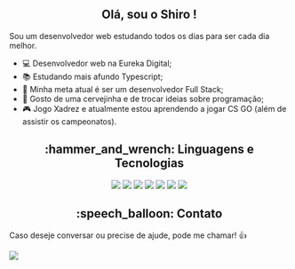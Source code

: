 <h2 align="center">  Olá, sou o Shiro ! </h2>

Sou um desenvolvedor web estudando todos os dias para ser cada dia melhor.
<ul>
 <li>💻 Desenvolvedor web na Eureka Digital;</li>
 <li>📚 Estudando mais afundo Typescript;</li>
 <li>🎯 Minha meta atual é ser um desenvolvedor Full Stack;</li>
 <li>🍺 Gosto de uma cervejinha e de trocar ideias sobre programação;</li>
 <li>🎮 Jogo Xadrez e atualmente estou aprendendo a jogar CS GO (além de assistir os campeonatos).</li>
</ul>
  
<h2 align="center"> :hammer_and_wrench: Linguagens e Tecnologias </h2>

<p align="center"> 
  <img src="https://img.shields.io/badge/html-%23E34F26.svg?&style=for-the-badge&logo=html5&logoColor=white"/>
  <img src="https://img.shields.io/badge/css-%231572B6.svg?&style=for-the-badge&logo=css3&logoColor=white"/>
  <img src="https://img.shields.io/badge/javascript%20-%23323330.svg?&style=for-the-badge&logo=javascript&logoColor=%23F7DF1E"/>
  <img src="https://img.shields.io/badge/typescript-%23007ACC.svg?&style=for-the-badge&logo=typescript&logoColor=white"/>
  <img src="https://img.shields.io/badge/react-%2335495e.svg?&style=for-the-badge&logo=react&logoColor=%2361DAFB"/>
  <img src="https://img.shields.io/badge/node%20-%2343853D.svg?&style=for-the-badge&logo=node.js&logoColor=white"/>
  <img src="https://img.shields.io/badge/git-%23F05033.svg?&style=for-the-badge&logo=git&logoColor=white"/>
</p>

<h2 align="center"> :speech_balloon: Contato </h2>
<p> Caso deseje conversar ou precise de ajude, pode me chamar! 👍 </p>
<a href = "https://www.linkedin.com/in/vyamashiro/"><img src="https://img.shields.io/badge/-vyamashiro-blue?style=flat&logo=Linkedin&logoColor=white)"/></a>
 

